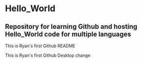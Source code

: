 # Hello_World

## Repository for learning Github and hosting Hello_World code for multiple languages

This is Ryan's first Github README

This is Ryan's first Github Desktop change